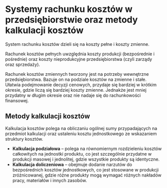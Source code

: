 # Systemy rachunku kosztów w przedsiębiorstwie oraz metody kalkulacji kosztów

System rachunku kosztów dzieli się na koszty pełne i koszty zmienne.

Rachunek kosztów pełnych uwzględnia koszty produkcji (bezpośrednie i pośrednie) oraz koszty nieprodukcyjne
przedsiębiorstwa (czyli zarządy oraz sprzedaży).

Rachunek kosztów zmiennych tworzony jest na potrzeby wewnętrzne przedsiębiorstwa. Bazuje on na podziale kosztów na
zmienne i stałe. Ułatwia podejmowanie decyzji cenowych, przydaje się bardziej w krótkim okresie, gdzie liczą się
bardziej koszty zmienne. Jednakże jest mniej przydatny w długim okresie oraz nie nadaje się do rachunkowości finansowej.

## Metody kalkulacji kosztów

Kalkulacja kosztów polega na obliczaniu ogólnej sumy przypadających na przedmiot kalkulacji oraz ustaleniu kosztu
jednostkowego ze wskazaniem struktury kosztów.

- **Kalkulacja podziałowa** – polega na równomiernym rozdzieleniu kosztów całkowitych na jednostki produktu, co jest
  szczególnie przydatne w produkcji masowej i jednolitej, gdzie wszystkie produkty są identyczne.
- **Kalkulacja doliczeniowa** – obejmuje dodanie narzutów do bezpośrednich kosztów jednostkowych, co jest stosowane w
  produkcji zróżnicowanej, gdzie różne produkty mogą wymagać różnych nakładów pracy, materiałów i innych zasobów.
